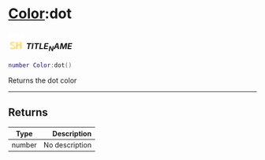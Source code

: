 # [Color](../color/README.md):dot

### <img src="../../.gitbook/assets/shared.png" width="32" height="32" /> $TITLE_NAME$

```lua
number Color:dot()
```

Returns the dot color<br>

-----------------
## Returns

| Type   | Description |
| ------ | ----------: |
| number | No description |
